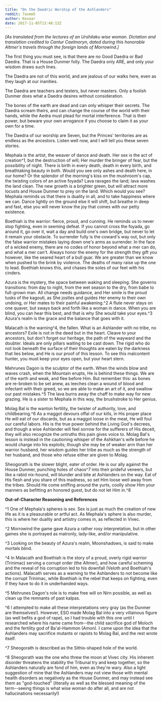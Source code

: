 ```yaml
---
title: "On the Daedric Worship of the Ashlanders"
reddit: 7axmm5
author: Kevaar
date: 2017-11-05T13:48:13Z
---
```


*[As translated from the lectures of an Urshilaku wise woman. Dictation and translation credited to Cantur Caelmoryn, dated during this honorable Altmer's travels through the foreign lands of Morrowind.]*

The first thing you must see, is that there are no Good Daedra or Bad Daedra. That is a House Dunmer folly. The Daedra only ARE, and only your wisdom draws such lines.

The Daedra are not of this world, and are jealous of our walks here, even as they laugh at our inanities.

The Daedra are teachers and testers, but never masters. Only a foolish Dunmer does what a Daedra desires without consideration.

The bones of the earth are dead and can only whisper their secrets. The Daedra scream theirs, and can change the course of the world with their hands, while the Aedra must plead for mortal interference. That is their power, but beware your own arrogance if you choose to claim it as your own for a time.

The Daedra of our worship are Seven, but the Princes' territories are as endless as the ancestors. Listen well now, and I will tell you these seven stories.

Mephala is the artist, the weaver of dance and death. Her sex is the act of creation^1, but the destruction of will; Her murder the bringer of fear, but the possibility of night. There is birth in every death, death in every birth, and breathtaking beauty in both.  Would you see only ashes and death here, in our home? Or the splendor of the morning's kiss on the mushroom's cap, the twisting colors of an active foyada? Lava ravages the land; lava washes the land clean. The new growth is a brighter green, but will attract more locusts and House Dunmer to prey on the land. Which would you see? Mephala reminds us that there is duality in all, and to take happiness where we can. Dance lightly on the ground else it will shift, but breathe in deep and fast, else you will never know the joy that comes with our petty existence.

Boethiah is the warrior: fierce, proud, and cunning. He reminds us to never stop fighting, even in seeming defeat. If you cannot cross the foyada, go around it, go over it, wait a day and build one's own bridge, but never to let it remain your obstacle. To surrender fully is the coward's way out, but only the false warrior mistakes laying down one's arms as surrender. In the face of a wicked enemy, there are no codes of honor beyond what a mer can do, and what a mer can't. Always honor the enemy for the strength they gift you however, like the seared heart of a bull guar. We are greater than we know when pushed to the brink by violence. The deaths of many raise up the one to lead. Boethiah knows this, and chases the soles of our feet with his cinders.

Azura is the mystery, the space between waking and sleeping. She governs transitions: from day to night, from the wet season to the dry, from babe to full-grown man. All change needs guidance, and Her smile is the proud tusks of the kagouti, as She jostles and guides Her enemy to their own undoing, or Her mates to their painful awakening.^2 A flute never stays on one quaver, but sways back and forth like a woman in dance. When you are blind, you can hear this best, and that is why She would take your eyes.^3 Azura's realm is the grace and the balance that goes with it.

Malacath is the warning^4, the fallen. What is an Ashlander with no tribe, no ancestors? Exile is not in the deed but in the heart. Cleave to your ancestors, but don't forget our heritage, the path of the wayward and the doubter. Ideals are only pillars waiting to be cast down. The rigid who do not look beneath the surface of their thoughts are eaten by the darkness that lies below, and He is our proof of this lesson. To see this malcontent hunter, you must keep your eyes open, but your heart stern.

Mehrunes Dagon is the sculptor of the earth. When the winds blow and waves crash, when the Mountain erupts, He is behind these things. We are of the earth and weak, and flee before Him. But remember this: as bones are re-broken to be set anew, as leeches clean a wound of blood and infectant with their greed, so we are able to make an art of it, and swallow our past mistakes.^5 The lava burns away the chaff to make way for new grazing. He is a sister to Mephala in this way, the brushstroke to Her genius.

Molag Bal is the wanton fertility, the twister of authority, love, and childbearing.^6 As a maggot devours offal of our kills, in His proper place He will eat of our discards, but as a maggot loose in the meat, He will foul our careful labors. His is the true power behind the Living God's decrees, and though a wise Ashlander will feel sorrow for the sufferers of His deceit, they will also recognize the untruths this pain gives voice to. Molag Bal's lesson is instead in the cautioning whisper of the Ashkhan's wife before he would charge into his exploits; though she may be of weaker arm than her warrior husband, her wisdom guides her tribe as much as the strength of her husband, and those who refuse either are given to Molag.

Sheogorath is the slower blight, eater of order. He is our ally against the House Dunmer, punching holes of chaos^7 into their prideful veneers, but like a rabid nix-hound, will blunder and bite at Ashlanders on the way. Eat of His flesh and you share of this madness, so set Him loose well away from the tribes. Should He come sniffing around the yurts, coolly show Him your manners as befitting an honored guest, but do not let Him in.^8

**Out-of-Character Reasoning and References**

^1 One of Mephala's spheres is sex. Sex is just as much the creation of new life as it is a pleasurable or artful act. As Mephala's sphere is also murder, this is where her duality and artistry comes in, as reflected in Vivec.

^2 Morrowind the game gave Azura a rather rosy interpretation, but in other games she is portrayed as matronly, lady-like, and/or manipulative. 

^3 Looking on the beauty of Azura's realm, Moonshadows, is said to make mortals blind.

^4 In Malacath and Boethiah is the story of a proud, overly rigid warrior (Trinimac) serving a corrupt order (the Altmer), and how careful scheming and the reveal of his corruption led to his downfall (Veloth and Boethiah's actions). Malacath serves as a warning to the Ashlanders to not become like the corrupt Trinimac, while Boethiah is the rebel that keeps on fighting, even if they have to do it in underhanded ways.

^5 Mehrunes Dagon's role is to make free will on Nirn possible, as well as clean up the remnants of past kalpas.

^6 I attempted to make all these interpretations very gray (as the Dunmer are themselves!). However, ESO made Molag Bal into a very villainous figure (as well befits a god of rape), so I had trouble with this one until I researched where his name came from--the child sacrifice god of Moloch and the fertility god of Ba'al-Hammon (Amon). I came upon the idea that the Ashlanders may sacrifice mutants or rapists to Molag Bal, and the rest wrote itself.

^7 Sheogorath is described as the Sithis-shaped hole of the world.

^8 Sheogorath was the one who threw the moon at Vivec city. His inherent disorder threatens the stability the Tribunal try and keep together, so the Ashlanders naturally are fond of him, even as they're wary. Also a light suggestion of mine that the Ashlanders may not view those with mental health disorders as negatively as the House Dunmer, and may instead see them as "god-touched" (literally as well as the blessed meaning of the term--seeing things is what wise woman do after all, and are not hallucinations necessarily!)




